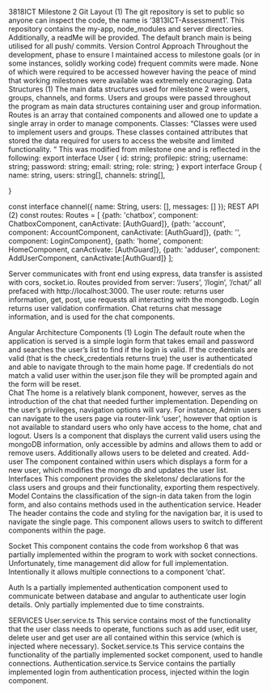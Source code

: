 3818ICT Milestone 2
Git Layout (1)
The git repository is set to public so anyone can inspect the code, the name is ‘3813ICT-Assessment1’. This repository contains the my-app, node_modules and server directories. Additionally, a readMe will be provided. The default branch main is being utilised for all push/ commits.
Version Control Approach
Throughout the development, phase to ensure I maintained access to milestone goals (or in some instances, solidly working code) frequent commits were made. None of which were required to be accessed however having the peace of mind that working milestones were available was extremely encouraging. 
Data Structures (1)
The main data structures used for milestone 2 were users, groups, channels, and forms. 
Users and groups were passed throughout the program as main data structures containing user and group information.
Routes is an array that contained components and allowed one to update a single array in order to manage components. 
Classes:
“Classes were used to implement users and groups. These classes contained attributes that stored the data required for users to access the website and limited functionality. “ This was modified from milestone one and is reflected in the following:
export interface User {
  id: string;
  profilepic: string;
  username: string;
  password: string;
  email: string;
  role: string;
}
export interface Group {
  name: string,
  users: string[],
  channels: string[],

}

const interface channel({
  name: String,
  users: [],
  messages: []
});
REST API (2)
const routes: Routes = [
  {path: 'chatbox', component: ChatboxComponent, canActivate: [AuthGuard]},
  {path: 'account', component: AccountComponent, canActivate: [AuthGuard]},
  {path: '', component: LoginComponent},
  {path: 'home', component: HomeComponent, canActivate: [AuthGuard]},
  {path: 'adduser', component: AddUserComponent, canActivate:[AuthGuard]}
];

Server communicates with front end using express, data transfer is assisted with cors, socket.io.
Routes provided from server: ‘/users’, ‘/login’, ‘/chat/’ all prefaced with http://localhost:3000. 
The user route: returns user information, get, post, use requests all interacting with the mongodb.
Login returns user validation confirmation.
Chat returns chat message information, and is used for the chat components.

Angular Architecture Components (1)
Login 
The default route when the application is served is a simple login form that takes email and password and searches the user’s list to find if the login is valid. If the credentials are valid (that is the check_credentials returns true) the user is authenticated and able to navigate through to the main home page. If credentials do not match a valid user within the user.json file they will be prompted again and the form will be reset.  
Chat
The home is a relatively blank component, however, serves as the introduction of the chat that needed further implementation. Depending on the user’s privileges, navigation options will vary. For instance, Admin users can navigate to the users page via router-link ‘user’, however that option is not available to standard users who only have access to the home, chat and logout. 
Users
 Is a component that displays the current valid users using the mongoDB information, only accessible by admins and allows them to add or remove users. Additionally allows users to be deleted and created.
Add-user 
The component contained within users which displays a form for a new user, which modifies the mongo db and updates the user list.
Interfaces
This component provides the skeletons/ declarations for the class users and groups and their functionality, exporting them respectively.
Model
Contains the classification of the sign-in data taken from the login form, and also contains methods used in the authentication service. 
Header
The header contains the code and styling for the navigation bar, it is used to navigate the single page. This component allows users to switch to different components within the page.

Socket
This component contains the code from workshop 6 that was partially implemented within the program to work with socket connections. Unfortunately, time management did allow for full implementation. Intentionally it allows multiple connections to a component ‘chat’.

Auth
Is a partially implemented authentication component used to communicate between database and angular to authenticate user login details. Only partially implemented due to time constraints. 

SERVICES
User.service.ts
This service contains most of the functionality that the user class needs to operate, functions such as add user, edit user, delete user and get user are all contained within this service (which is injected where necessary).
Socket.service.ts
This service contains the functionality of the partially implemented socket component, used to handle connections.
Authentication.service.ts
Service contains the partially implemented login from authentication process, injected within the login component.
